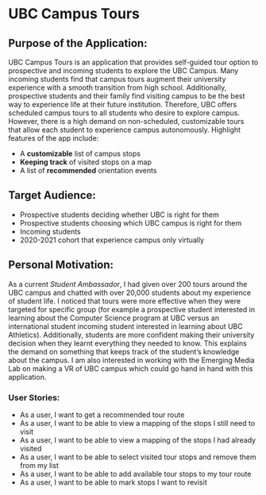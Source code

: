 # UBC Campus Tours

## Purpose of the Application:
UBC Campus Tours is an application that provides self-guided tour option to prospective and incoming students to explore the UBC Campus. Many incoming students find that campus tours augment their university experience with a smooth transition from high school. Additionally, prospective students and their family find visiting campus to be the best way to experience life at their future institution. Therefore, UBC offers scheduled campus tours to all students who desire to explore campus. However, there is a high demand on non-scheduled, customizable tours that allow each student to experience campus autonomously. Highlight features of the app include:

- A **customizable** list of campus stops
- **Keeping track** of visited stops on a map
-  A list of **recommended** orientation events

## Target Audience:
-	Prospective students deciding whether UBC is right for them
-	Prospective students choosing which UBC campus is right for them
-	Incoming students
-	2020-2021 cohort that experience campus only virtually

## Personal Motivation:
As a current *Student Ambassador*, I had given over 200 tours around the UBC campus and chatted with over 20,000 students about my experience of student life. I noticed that tours were more effective when they were targeted for specific group (for example a prospective student interested in learning about the Computer Science program at UBC versus an international student incoming student interested in learning about UBC Athletics). Additionally, students are more confident making their university decision when they learnt everything they needed to know. This explains the demand on something that keeps track of the student’s knowledge about the campus. I am also interested in working with the Emerging Media Lab on making a VR of UBC campus which could go hand in hand with this application.

### User Stories:
-	As a user, I want to get a recommended tour route
-	As a user, I want to be able to view a mapping of the stops I still need to visit
-	As a user, I want to be able to view a mapping of the stops I had already visited
-	As a user, I want to be able to select visited tour stops and remove them from my list
-   As a user, I want to be able to add available tour stops to my tour route
-   As a user, I want to be able to mark stops I want to revisit

